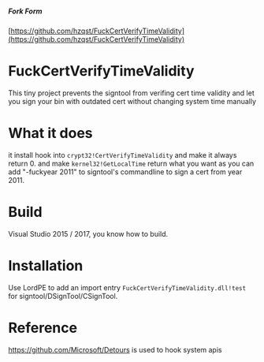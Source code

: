 
##### Fork Form
[https://github.com/hzqst/FuckCertVerifyTimeValidity](https://github.com/hzqst/FuckCertVerifyTimeValidity)

# FuckCertVerifyTimeValidity
This tiny project prevents the signtool from verifing cert time validity and let you sign your bin with outdated cert without changing system time manually

# What it does
it install hook into ```crypt32!CertVerifyTimeValidity``` and make it always return 0.
and make ```kernel32!GetLocalTime``` return what you want as you can add "-fuckyear 2011" to signtool's commandline to sign a cert from year 2011.

# Build
Visual Studio 2015 / 2017, you know how to build.

# Installation
Use LordPE to add an import entry ```FuckCertVerifyTimeValidity.dll!test``` for signtool/DSignTool/CSignTool.

# Reference
https://github.com/Microsoft/Detours is used to hook system apis
